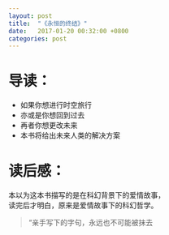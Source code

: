 ```yaml
---
layout: post
title:  "《永恒的终结》"
date:   2017-01-20 00:32:00 +0800
categories: post
---
```

# 导读：
 * 如果你想进行时空旅行
 * 亦或是你想回到过去
 * 再者你想更改未来
 * 本书将给出未来人类的解决方案

# 读后感：
本以为这本书描写的是在科幻背景下的爱情故事，  
读完后才明白，原来是爱情故事下的科幻哲学。  

>“亲手写下的字句，永远也不可能被抹去